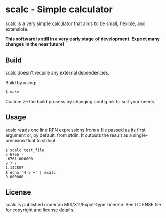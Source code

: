 # scalc - Simple calculator 

scalc is a very simple calculator that aims to be small, flexible, and
extensible.

**This software is still in a very early stage of development. Expect many
changes in the near future!**

## Build

scalc doesn't require any external dependencies.

Build by using:

```
$ make
```

Customize the build process by changing config.mk to suit your needs.

## Usage

scalc reads one line RPN expressions from a file passed as its first argument 
or, by default, from stdin. It outputs the result as a single-precision float
to stdout.

```
$ scalc test_file 
5 6766 -
-6761.000000
8 7 /
1.142857
$ echo '4 5 +' | scalc
9.000000
```

## License

scalc is published under an MIT/X11/Expat-type License. See LICENSE file for 
copyright and license details.
